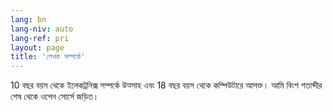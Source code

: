 ```yaml
---
lang: bn
lang-niv: auto
lang-ref: pri
layout: page
title: 'লেখক সম্পর্কে'
---
```


10 বছর বয়স থেকে ইলেকট্রনিক্স সম্পর্কে উত্সাহ এবং 18 বছর বয়স থেকে কম্পিউটারে আসক্ত। আমি বিংশ শতাব্দীর শেষ থেকে ওপেন সোর্সে জড়িত।


